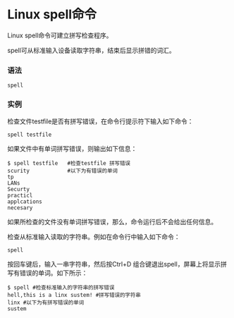 # Linux spell命令

Linux spell命令可建立拼写检查程序。

spell可从标准输入设备读取字符串，结束后显示拼错的词汇。

### 语法

    spell

### 实例

检查文件testfile是否有拼写错误，在命令行提示符下输入如下命令：

    spell testfile 
    

如果文件中有单词拼写错误，则输出如下信息：

    $ spell testfile   #检查testfile 拼写错误  
    scurity            #以下为有错误的单词  
    tp  
    LANs  
    Securty  
    practicl  
    applcations  
    necesary 
    

如果所检查的文件没有单词拼写错误，那么，命令运行后不会给出任何信息。

检查从标准输入读取的字符串。例如在命令行中输入如下命令：

    spell 
    

按回车键后，输入一串字符串，然后按Ctrl+D 组合键退出spell，屏幕上将显示拼写有错误的单词。如下所示：

    $ spell #检查标准输入的字符串的拼写错误  
    hell,this is a linx sustem! #拼写错误的字符串  
    linx #以下为有拼写错误的单词  
    sustem 
    